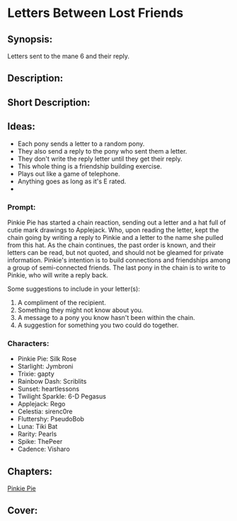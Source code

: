 # Letters Between Lost Friends

## Synopsis:
Letters sent to the mane 6 and their reply.

## Description:


## Short Description:


## Ideas:
- Each pony sends a letter to a random pony.
- They also send a reply to the pony who sent them a letter.
- They don't write the reply letter until they get their reply.
- This whole thing is a friendship building exercise.
- Plays out like a game of telephone.
- Anything goes as long as it's E rated.
- 

### Prompt:
Pinkie Pie has started a chain reaction, sending out a letter and a hat full of cutie mark drawings to Applejack. Who, upon reading the letter, kept the chain going by writing a reply to Pinkie and a letter to the name she pulled from this hat. As the chain continues, the past order is known, and their letters can be read, but not quoted, and should not be gleamed for private information. Pinkie's intention is to build connections and friendships among a group of semi-connected friends. The last pony in the chain is to write to Pinkie, who will write a reply back.

Some suggestions to include in your letter(s):
1. A compliment of the recipient.
2. Something they might not know about you.
3. A message to a pony you know hasn't been within the chain.
4. A suggestion for something you two could do together.

### Characters:
- Pinkie Pie: Silk Rose
- Starlight: Jymbroni
- Trixie: gapty
- Rainbow Dash: Scriblits
- Sunset: heartlessons
- Twilight Sparkle: 6-D Pegasus
- Applejack: Rego
- Celestia: sirenc0re
- Fluttershy: PseudoBob
- Luna: Tiki Bat
- Rarity: Pearls
- Spike: ThePeer
- Cadence: Visharo

## Chapters:
[Pinkie Pie](01-pinkie-pie.md)


## Cover:
